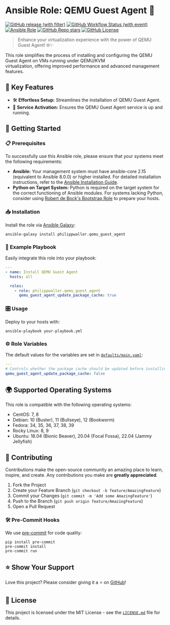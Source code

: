 # Ansible Role: QEMU Guest Agent 🚀
[![GitHub release (with filter)](https://img.shields.io/github/v/release/philippwaller/ansible-role-qemu_guest_agent)](https://github.com/philippwaller/ansible-role-qemu_guest_agent/releases)
[![GitHub Workflow Status (with event)](https://img.shields.io/github/actions/workflow/status/philippwaller/ansible-role-qemu_guest_agent/ci.yaml)](https://github.com/philippwaller/ansible-role-qemu_guest_agent/actions/workflows/ci.yaml)
[![Ansible Role](https://img.shields.io/ansible/role/d/philippwaller/qemu_guest_agent)](https://galaxy.ansible.com/ui/standalone/roles/philippwaller/qemu_guest_agent/)
[![GitHub Repo stars](https://img.shields.io/github/stars/philippwaller/ansible-role-qemu_guest_agent)](https://github.com/philippwaller/ansible-role-qemu_guest_agent)
[![GitHub License](https://img.shields.io/github/license/philippwaller/ansible-role-qemu_guest_agent)](https://github.com/philippwaller/ansible-role-qemu_guest_agent/blob/main/LICENSE.md)

> Enhance your virtualization experience with the power of QEMU Guest Agent! 🌐✨

This role simplifies the process of installing and configuring the QEMU Guest Agent on VMs running under QEMU/KVM      
virtualization, offering improved performance and advanced management features.

## 🌟 Key Features

- 🛠 **Effortless Setup:** Streamlines the installation of QEMU Guest Agent.
- 🚀 **Service Activation:** Ensures the QEMU Guest Agent service is up and running.

## 🚀 Getting Started

### 📋 Prerequisites

To successfully use this Ansible role, please ensure that your systems meet the following requirements:

- **Ansible:** Your management system must have ansible-core 2.15 (equivalent to Ansible 8.0.0) or higher installed. For
detailed installation instructions, refer to the [Ansible Installation Guide](https://docs.ansible.com/ansible/latest/installation_guide/index.html).
- **Python on Target System:** Python is required on the target system for the correct functioning of Ansible modules. 
For systems lacking Python, consider using [Robert de Bock's Bootstrap Role](https://galaxy.ansible.com/robertdebock/bootstrap)
to prepare your hosts.

### 📥 Installation

Install the role via [Ansible Galaxy](https://galaxy.ansible.com/ui/standalone/roles/philippwaller/qemu_guest_agent/):

```shell
ansible-galaxy install philippwaller.qemu_guest_agent
```

### 📘 Example Playbook

Easily integrate this role into your playbook:

```yaml
---
- name: Install QEMU Guest Agent
  hosts: all

  roles:
    - role: philippwaller.qemu_guest_agent
      qemu_guest_agent_update_package_cache: true
```

### 🎛 Usage

Deploy to your hosts with:

```shell
ansible-playbook your-playbook.yml
```

### ⚙️ Role Variables

The default values for the variables are set in [`defaults/main.yaml`](defaults/main.yaml):

```yaml
---
# Controls whether the package cache should be updated before installing the QEMU Guest Agent.
qemu_guest_agent_update_package_cache: false
```

## 🌍 Supported Operating Systems

This role is compatible with the following operating systems:

- CentOS: 7, 8
- Debian: 10 (Buster), 11 (Bullseye), 12 (Bookworm)
- Fedora: 34, 35, 36, 37, 38, 39
- Rocky Linux: 8, 9
- Ubuntu: 18.04 (Bionic Beaver), 20.04 (Focal Fossa), 22.04 (Jammy Jellyfish)

## 🤝 Contributing

Contributions make the open-source community an amazing place to learn, inspire, and create. Any contributions you make 
are **greatly appreciated**.

1. Fork the Project
2. Create your Feature Branch (`git checkout -b feature/AmazingFeature`)
3. Commit your Changes (`git commit -m 'Add some AmazingFeature'`)
4. Push to the Branch (`git push origin feature/AmazingFeature`)
5. Open a Pull Request

### 🛠 Pre-Commit Hooks

We use [pre-commit](https://pre-commit.com/) for code quality:

```shell
pip install pre-commit
pre-commit install
pre-commit run
```

## ⭐️ Show Your Support

Love this project? Please consider giving it a ⭐️ on [GitHub](https://github.com/philippwaller/ansible-role-qemu_guest_agent)!

## 📜 License

This project is licensed under the MIT License - see the [`LICENSE.md`](https://github.com/philippwaller/ansible-role-qemu_guest_agent/blob/master/LICENSE.md) file for details.
